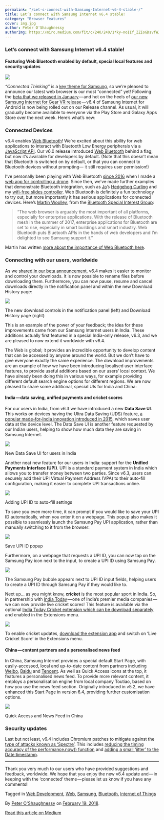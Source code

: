 ```yaml
---
permalink: "/Let-s-connect-with-Samsung-Internet-v6-4-stable-/"
title: Let’s connect with Samsung Internet v6.4 stable!
category: "Browser Features"
cover: img.jpg
author: Peter O'Shaughnessy
authorImg: https://miro.medium.com/fit/c/240/240/1*ky-noIIf_ZZIoGDsvfW3AA.jpeg
---
```


### Let’s connect with Samsung Internet v6.4 stable!

#### Featuring Web Bluetooth enabled by default, special local features and security updates

![](https://cdn-images-1.medium.com/max/800/1*tmPHc_zQqF7Fqwxy4NW3vw.png)

_“Connected Thinking”_ is a [key theme for Samsung](https://www.samsungdevelopers.com/2017/09/25/plug-into-connected-thinking-at-sdc2017/), so we’re pleased to announce our latest web browser is our most “connected” yet! Following the [beta that we released in January](https://medium.com/samsung-internet-dev/try-our-download-improvements-with-samsung-internet-beta-v6-4-7aa6730b066a) — and hot on the heels of [our new Samsung Internet for Gear VR release](https://medium.com/samsung-internet-dev/dnla-comes-to-the-latest-version-of-samsung-internet-for-gear-vr-4a95f9b1605d) — v6.4 of Samsung Internet for Android is now being rolled out on our Release channel. As usual, it will gradually become available to everyone via the Play Store and Galaxy Apps Store over the next week. Here’s what’s new:

### Connected Devices

v6.4 enables [Web Bluetooth](https://samsunginter.net/docs/web-bluetooth)! We’re excited about this ability for web applications to interact with Bluetooth Low Energy peripherals via a [JavaScript API](https://developer.mozilla.org/en-US/docs/Web/API/Web_Bluetooth_API). Our v6.0 release introduced [Web Bluetooth](https://samsunginter.net/docs/web-bluetooth) behind a flag, but now it’s available for developers by default. (Note that this doesn’t mean that Bluetooth is switched on by default, or that you can connect to Bluetooth devices without prompting— it still requires user permission!)

I’ve personally been playing with Web Bluetooth [since 2016](https://peteroshaughnessy.com/posts/web-bluetooth-controlling-the-real-world/) when I made a [web app for controlling a drone](https://github.com/poshaughnessy/web-bluetooth-parrot-drone). Since then, we’ve made further examples that demonstrate Bluetooth integration, such as [Jo](https://medium.com/u/4cf7e97e494e)’s [Hedgehog Curling](https://medium.com/samsung-internet-dev/hedgehog-curling-with-webbluetooth-and-webvr-a9ac7fb2f752) and my [wifi-free slides controller](https://twitter.com/poshaughnessy/status/820009510173573121). Web Bluetooth is definitely a fun technology to try out, but more importantly it has serious applications for connected devices. Here’s [Martin Woolley](https://twitter.com/bluetooth_mdw), from the [Bluetooth Special Interest Group](https://twitter.com/BluetoothSIG):

> “The web browser is arguably the most important of all platforms, especially for enterprise applications. With the release of Bluetooth mesh in the summer of 2017, enterprise applications for Bluetooth are set to rise, especially in smart buildings and smart industry. Web Bluetooth puts Bluetooth APIs in the hands of web developers and I’m delighted to see Samsung support it.”

Martin has written [more about the importance of Web Bluetooth here](https://blog.bluetooth.com/the-web-bluetooth-series).

### Connecting with our users, worldwide

As we [shared in our beta announcement](https://medium.com/samsung-internet-dev/try-our-download-improvements-with-samsung-internet-beta-v6-4-7aa6730b066a), v6.4 makes it easier to monitor and control your downloads. It is now possible to rename files before downloading them. Furthermore, you can now pause, resume and cancel downloads directly in the notification panel and within the new Download History page:

![](https://cdn-images-1.medium.com/max/800/1*ietYWCSvI5VF9oxU-tTGBw.png)

The new download controls in the notification panel (left) and Download History page (right)

This is an example of the power of your feedback; the idea for these improvements came from our Samsung Internet users in India. These additions actually first featured in a special India-only release, v6.3, and we are pleased to now extend it worldwide with v6.4.

The Web is global; it provides an incredible opportunity to develop content that can be accessed by anyone around the world. But we don’t have to give everyone exactly the same experience. The download improvements are an example of how we have been introducing localised user interface features, to provide useful additions based on our users’ local context. We have already been doing this in various ways, for example providing different default search engine options for different regions. We are now pleased to share some additional, special UIs for India and China:

#### India — data saving, unified payments and cricket scores

For our users in India, from v6.3 we have introduced a new **Data Save UI**.  This works on devices having the Ultra Data Saving (UDS) feature, [a popular made-for-India innovation introduced in 2015](https://news.samsung.com/in/heres-why-a-third-of-smartphone-users-in-india-use-a-samsung-galaxy-j), which saves user data at the device level. The Data Save UI is another feature requested by our Indian users, helping to show how much data they are saving in Samsung Internet.

![](https://cdn-images-1.medium.com/max/1000/1*p2c6j9bmgHtUDm2nu32epA.png)

New Data Save UI for users in India

Another neat new feature for our users in India: support for the **Unified Payments Interface (UPI)**. UPI is a standard payment system in India which allows you to transfer money between two parties. Since v6.3, users can securely add their UPI Virtual Payment Address (VPA) to their auto-fill configuration, making it easier to complete UPI transactions online.

![](https://cdn-images-1.medium.com/max/800/1*0kOEgY8lbelV8tZ7XSyS1Q.png)

Adding UPI ID to auto-fill settings

To save you even more time, it can prompt if you would like to save your UPI ID automatically, when you enter it on a webpage. This popup also makes it possible to seamlessly launch the Samsung Pay UPI application, rather than manually switching to it from the browser:

![](https://cdn-images-1.medium.com/max/800/1*GZN3Me8OTAIWhnAXGXFpbA.png)

Save UPI ID popup

Furthermore, on a webpage that requests a UPI ID, you can now tap on the Samsung Pay icon next to the input, to create a UPI ID using Samsung Pay.

![](https://cdn-images-1.medium.com/max/800/1*zb8c8NOCE2pSeW6AiX1fwA.png)

The Samsung Pay bubble appears next to UPI ID input fields, helping users to create a UPI ID through Samsung Pay if they would like to.

Next up… as you might know, **cricket** is the most popular sport in India. So, in partnership with [India Today](https://www.indiatoday.in/) — one of India’s premier media companies — we can now provide live cricket scores! This feature is available via the optional [India Today Cricket extension which can be download separately](https://play.google.com/store/apps/details?id=com.cricketscore.IndiaTodayCricket) and enabled in the Extensions menu.

![](https://cdn-images-1.medium.com/max/1000/1*3NF-GmxBqM6_dgtZ-jfXnQ.png)

To enable cricket updates, [download the extension app](https://play.google.com/store/apps/details?id=com.cricketscore.IndiaTodayCricket) and switch on ‘Live Cricket Score’ in the Extensions menu.

#### China — content partners and a personalised news feed

In China, Samsung Internet provides a special default Start Page, with easily-accessed, local and up-to-date content from partners including [Weibo](http://ir.weibo.com/phoenix.zhtml?c=253076&p=irol-irhome), [Baidu](http://ir.baidu.com/phoenix.zhtml?c=188488&p=irol-homeprofile) and [Tencent](https://www.tencent.com/en-us/index.html). As well as Quick Access icons at the top, it features a personalised news feed. To provide more relevant content, it employs a personalisation engine from local company Toutiao, based on how you use the news feed section. Originally introduced in v5.2, we have enhanced this Start Page in version 6.4, providing further customisation options.

![](https://cdn-images-1.medium.com/max/800/1*idu3zUng8uUO91ibdCl8Yg.png)

Quick Access and News Feed in China

### Security updates

Last but not least, v6.4 includes Chromium patches to mitigate against the [type of attacks known as ‘Spectre’](https://spectreattack.com/). This includes [reducing the timing accuracy of the performance.now() function](https://chromium-review.googlesource.com/c/chromium/src/+/849993) and [adding a small ‘jitter’ to the Date timestamp](https://chromium-review.googlesource.com/c/chromium/src/+/850113).

* * *

Thank you very much to our users who have provided suggestions and feedback, worldwide. We hope that you enjoy the new v6.4 update and — in keeping with the ‘connected’ theme — please let us know if you have any comments!

Tagged in [Web Development](https://medium.com/tag/web-development), [Web](https://medium.com/tag/web), [Samsung](https://medium.com/tag/samsung), [Bluetooth](https://medium.com/tag/bluetooth), [Internet of Things](https://medium.com/tag/internet-of-things)

By [Peter O'Shaughnessy](https://medium.com/@poshaughnessy) on [February 19, 2018](https://medium.com/p/1f197d43a812).

[Read this article on Medium](https://medium.com/@poshaughnessy/lets-connect-with-samsung-internet-v6-4-stable-1f197d43a812)
